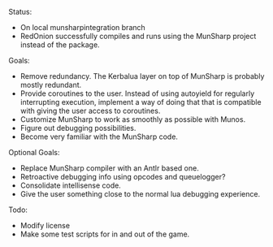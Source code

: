 Status:
- On local munsharpintegration branch
- RedOnion successfully compiles and runs using the MunSharp project instead of the package.

Goals:
- Remove redundancy. The Kerbalua layer on top of MunSharp is probably mostly redundant.
- Provide coroutines to the user. Instead of using autoyield for regularly interrupting execution, implement a way of doing that that is compatible with giving the user access to coroutines.
- Customize MunSharp to work as smoothly as possible with Munos.
- Figure out debugging possibilities.
- Become very familiar with the MunSharp code.

Optional Goals:
- Replace MunSharp compiler with an Antlr based one.
- Retroactive debugging info using opcodes and queuelogger?
- Consolidate intellisense code.
- Give the user something close to the normal lua debugging experience.

Todo:
- Modify license
- Make some test scripts for in and out of the game.